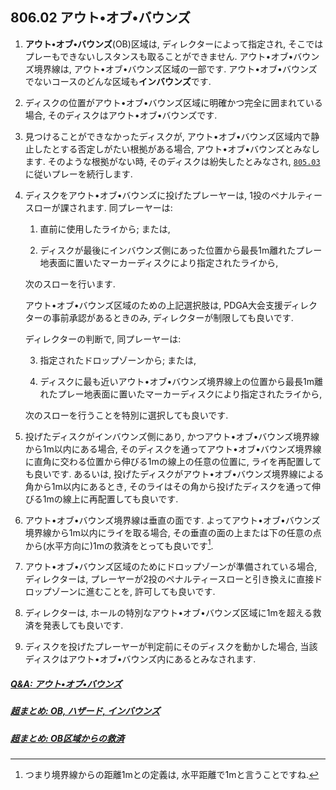 ## 806.02 アウト•オブ•バウンズ

1. **アウト•オブ•バウンズ**(OB)区域は,
ディレクターによって指定され,
そこではプレーもできないしスタンスも取ることができません.
アウト•オブ•バウンズ境界線は,
アウト•オブ•バウンズ区域の一部です.
アウト•オブ•バウンズでないコースのどんな区域も**インバウンズ**です.

1. ディスクの位置がアウト•オブ•バウンズ区域に明確かつ完全に囲まれている場合,
そのディスクはアウト•オブ•バウンズです.

1. 見つけることができなかったディスクが,
アウト•オブ•バウンズ区域内で静止したとする否定しがたい根拠がある場合,
アウト•オブ•バウンズとみなします.
そのような根拠がない時,
そのディスクは紛失したとみなされ,
[`805.03`](80503)に従いプレーを続行します.

1. ディスクをアウト•オブ•バウンズに投げたプレーヤーは,
1投のペナルティースローが課されます.
同プレーヤーは:

    1. 直前に使用したライから; または,

    1. ディスクが最後にインバウンズ側にあった位置から最長1m離れたプレー地表面に置いたマーカーディスクにより指定されたライから,

    次のスローを行います.

    アウト•オブ•バウンズ区域のための上記選択肢は,
    PDGA大会支援ディレクターの事前承認があるときのみ,
    ディレクターが制限しても良いです.

    ディレクターの判断で,
    同プレーヤーは:

    3. 指定されたドロップゾーンから; または,

    1. ディスクに最も近いアウト•オブ•バウンズ境界線上の位置から最長1m離れたプレー地表面に置いたマーカーディスクにより指定されたライから,

    次のスローを行うことを特別に選択しても良いです.

5. 投げたディスクがインバウンズ側にあり,
かつアウト•オブ•バウンズ境界線から1m以内にある場合,
そのディスクを通ってアウト•オブ•バウンズ境界線に直角に交わる位置から伸びる1mの線上の任意の位置に,
ライを再配置しても良いです.
あるいは,
投げたディスクがアウト•オブ•バウンズ境界線による角から1m以内にあるとき,
そのライはその角から投げたディスクを通って伸びる1mの線上に再配置しても良いです.

1. アウト•オブ•バウンズ境界線は垂直の面です.
よってアウト•オブ•バウンズ境界線から1m以内にライを取る場合,
その垂直の面の上または下の任意の点から(水平方向に)1mの救済をとっても良いです[^3].

1. アウト•オブ•バウンズ区域のためにドロップゾーンが準備されている場合,
ディレクターは,
プレーヤーが2投のペナルティースローと引き換えに直接ドロップゾーンに進むことを, 許可しても良いです.

1. ディレクターは,
ホールの特別なアウト•オブ•バウンズ区域に1mを超える救済を発表しても良いです.

1. ディスクを投げたプレーヤーが判定前にそのディスクを動かした場合,
当該ディスクはアウト•オブ•バウンズ内にあるとみなされます.

##### [Q&A: アウト•オブ•バウンズ](qa-ob)
##### [超まとめ: OB, ハザード, インバウンズ](obhazardinbounds)
##### [超まとめ: OB区域からの救済](relief-from-ob)

[^3]: つまり境界線からの距離1mとの定義は,
水平距離で1mと言うことですね.
